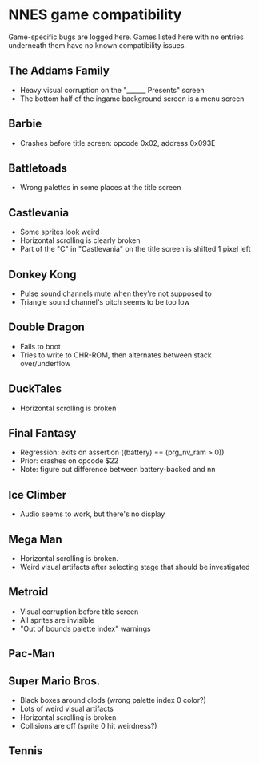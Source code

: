 # NNES game compatibility
Game-specific bugs are logged here.
Games listed here with no entries underneath them have no known compatibility issues.

## The Addams Family
* Heavy visual corruption on the "______ Presents" screen
* The bottom half of the ingame background screen is a menu screen

## Barbie
* Crashes before title screen: opcode 0x02, address 0x093E

## Battletoads
* Wrong palettes in some places at the title screen

## Castlevania
* Some sprites look weird
* Horizontal scrolling is clearly broken
* Part of the "C" in "Castlevania" on the title screen is shifted 1 pixel left

## Donkey Kong
* Pulse sound channels mute when they're not supposed to
* Triangle sound channel's pitch seems to be too low

## Double Dragon
* Fails to boot
* Tries to write to CHR-ROM, then alternates between stack over/underflow

## DuckTales
* Horizontal scrolling is broken

## Final Fantasy
* Regression: exits on assertion ((battery) == (prg_nv_ram > 0))
* Prior: crashes on opcode $22
* Note: figure out difference between battery-backed and nn

## Ice Climber
* Audio seems to work, but there's no display

## Mega Man
* Horizontal scrolling is broken.
* Weird visual artifacts after selecting stage that should be investigated

## Metroid
* Visual corruption before title screen
* All sprites are invisible
* "Out of bounds palette index" warnings 

## Pac-Man

## Super Mario Bros.
* Black boxes around clods (wrong palette index 0 color?)
* Lots of weird visual artifacts
* Horizontal scrolling is broken
* Collisions are off (sprite 0 hit weirdness?)

## Tennis

